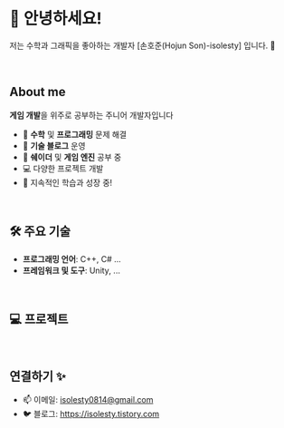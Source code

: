 # 👋 안녕하세요!
저는 수학과 그래픽을 좋아하는 개발자 [손호준(Hojun Son)-isolesty] 입니다. 🦔  

<br>

## About me
**게임 개발**을 위주로 공부하는 주니어 개발자입니다
- 🧩 **수학** 및 **프로그래밍** 문제 해결
- 📝 **기술 블로그** 운영
- 🎯 **쉐이더** 및 **게임 엔진** 공부 중
- 💻 다양한 프로젝트 개발
- 🌱 지속적인 학습과 성장 중!

<br>

## 🛠 주요 기술
- **프로그래밍 언어**: C++, C# ...
- **프레임워크 및 도구**: Unity, ...
<!-- - 자료구조, 컴퓨터구조, 디자인 패턴, 알고리즘, 운영체제, 시스템 프로그래밍, 쉐이더, 미적분학, 통계학, 선형대수학, direct x 등 -->
<!-- - **데이터베이스**: MySQL, MongoDB, ...-->

<br>

## 💻 프로젝트
<!-- 1. **[Project Name](https://github.com/yourusername/project)**: 설명...
2. **[Another Project](https://github.com/yourusername/another-project)**: 설명... -->

<br>

## 연결하기 ✨
- 📫 이메일: isolesty0814@gmail.com
- 🐦 블로그: https://isolesty.tistory.com
